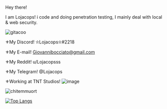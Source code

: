 Hey there! 

I am Lojacops! i code and doing penetration testing, I mainly deal with local & web security.

![gitacoo](https://user-images.githubusercontent.com/68278515/126864699-7d976d33-7131-445e-9783-db6b22370f16.png)

⚜My Discord! ⛥Lojacops⛥#2218

⚜My E-mail! Giovannibocciato@gmail.com

⚜My Reddit! u/Lojacopsss

⚜My Telegram! @Lojacops

⚜Working at TNT Studios! ![image](https://user-images.githubusercontent.com/68278515/114585830-56c06e80-9c84-11eb-8603-83012fbfe189.png)

![chitemmuort](https://github-readme-stats.vercel.app/api?username=Lojacops&show_icons=true&theme=yeblu)

[![Top Langs](https://github-readme-stats.vercel.app/api/top-langs/?username=lojacops&layout=compact&theme=yeblu)](https://github.com/anuraghazra/github-readme-stats)

